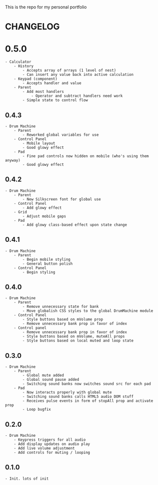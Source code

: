 This is the repo for my personal portfolio

# CHANGELOG

# 0.5.0
	- Calculator
		- History
			- Accepts array of arrays (1 level of nest)
			- Can insert any value back into active calculation
		- Keypad (component)
			- Accepts handler and value
		- Parent
			- Add most handlers
				- Operator and subtract handlers need work
			- Simple state to control flow

## 0.4.3
	- Drum Machine
		- Parent
			- Reworked global variables for use
		- Control Panel
			- Mobile layout
			- Good glowy effect
		- Pad
			- Fine pad controls now hidden on mobile (who's using them anyway)
			- Good glowy effect

## 0.4.2
	- Drum Machine
		- Parent
			- New Silkscreen font for global use
		- Control Panel
			- Add glowy effect
		- Grid
			- Adjust mobile gaps
		- Pad
			- Add glowy class-based effect upon state change

## 0.4.1
	- Drum Machine
		- Parent
			- Begin mobile styling
			- General button polish
		- Control Panel
			- Begin styling

## 0.4.0
	- Drum Machine
		- Parent
			- Remove unnecessary state for bank
			- Move globalish CSS styles to the global DrumMachine module
		- Control Panel
			- Style buttons based on mVolume prop
			- Remove unnecessary bank prop in favor of index
		- Control panel
			- Remove unnecessary bank prop in favor of index
			- Style buttons based on mVolume, muteAll props
			- Style buttons based on local muted and loop state

## 0.3.0
	- Drum Machine
		- Parent
			- Global mute added
			- Global sound pause added
			- Switching sound banks now switches sound src for each pad
		- Pad
			- Now interacts properly with global mute
			- Switching sound banks calls HTML5 audio DOM stuff
			- Receives pulse events in form of stopAll prop and activate prop
			- Loop bugfix

## 0.2.0
	- Drum Machine
		- Keypress triggers for all audio
		- Add display updates on audio play
		- Add live volume adjustment
		- Add controls for muting / looping

## 0.1.0
	- Init. lots of init
